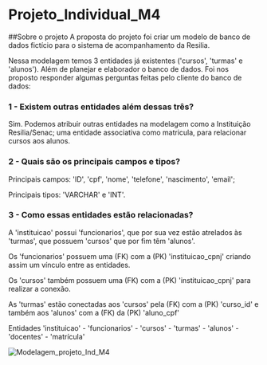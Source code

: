 # Projeto_Individual_M4


##Sobre o projeto
A proposta do projeto foi criar um modelo de banco de dados fictício para o sistema de acompanhamento da Resilia.

Nessa modelagem temos 3 entidades já existentes ('cursos', 'turmas' e 'alunos'). Além de planejar e elaborador o banco de dados.
Foi nos proposto responder algumas perguntas feitas pelo cliente do banco de dados:

### 1 - Existem outras entidades além dessas três?

Sim. Podemos atribuir outras entidades na modelagem como a Instituição Resilia/Senac; uma entidade associativa como matricula, para relacionar cursos aos alunos.

### 2 - Quais são os principais campos e tipos?

Principais campos: 'ID', 'cpf', 'nome', 'telefone', 'nascimento', 'email';

Principais tipos: 'VARCHAR' e 'INT'.

### 3 - Como essas entidades estão relacionadas?

A 'instituicao' possui 'funcionarios', que por sua vez estão atrelados às 'turmas', que possuem 'cursos' que por fim têm 'alunos'.

Os 'funcionarios' possuem uma (FK) com a (PK) 'instituicao_cpnj' criando assim um vínculo entre as entidades.


Os 'cursos' também possuem uma (FK) com a (PK) 'instituicao_cpnj' para realizar a conexão.

As 'turmas' estão conectadas aos 'cursos' pela (FK) com a (PK) 'curso_id' e também aos 'alunos' com a (FK) da (PK) 'aluno_cpf'

Entidades
'instituicao' -
'funcionarios' -
'cursos' -
'turmas' -
'alunos' -
'docentes' -
'matrícula'

![Modelagem_projeto_Ind_M4](https://user-images.githubusercontent.com/113534772/217143494-20bfee40-501f-4f68-b567-02c440857052.jpg)
